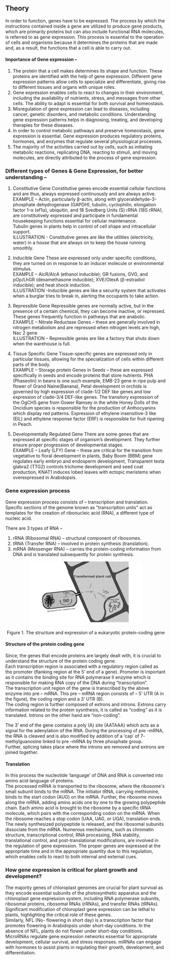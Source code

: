 ## Theory

In order to function, genes have to be expressed. The process by which the instructions contained inside a gene are utilized to produce gene products, which are primarily proteins but can also include functional RNA molecules, is referred to as gene expression. This process is essential to the operation of cells and organisms because it determines the proteins that are made and, as a result, the functions that a cell is able to carry out. 

#### Importance of Gene expression – 
1.	The protein that a cell makes determines its shape and function. These proteins are identified with the help of gene expression. Different gene expression patterns allow cells to specialize and differentiate, giving rise to different tissues and organs with unique roles.
2.	Gene expression enables cells to react to changes in their environment, including the availability of nutrients, stress, and messages from other cells. The ability to adapt is essential for both survival and homeostasis.
3.	Misregulation of gene expression can lead to diseases, including cancer, genetic disorders, and metabolic conditions. Understanding gene expression patterns helps in diagnosing, treating, and developing therapies for these diseases.
4.	In order to control metabolic pathways and preserve homeostasis, gene expression is essential. Gene expression produces regulatory proteins, hormones, and enzymes that regulate several physiological processes.
5.	The majority of the activities carried out by cells, such as initiating metabolic reactions, replicating DNA, reacting to stimuli, and moving molecules, are directly attributed to the process of gene expression.

### Different types of Genes & Gene Expression, for better understanding – 

1. Constitutive Gene
Constitutive genes encode essential cellular functions and are thus, always expressed continuously and are always active.  
EXAMPLE – Actin, particularly β-actin, along with glyceraldehyde-3-phosphate dehydrogenase (GAPDH), tubulin, cyclophilin, elongation factor 1-α (ef1α), ubiquitin, and 18 Svedberg Units (S) rRNA (18S rRNA), are constitutively expressed and participate in fundamental housekeeping functions essential for cellular maintenance.  
Tubulin genes in plants help in control of cell shape and intracellular support.   
ILLUSTRATION - Constitutive genes are like the utilities (electricity, water) in a house that are always on to keep the house running smoothly.  

2.	Inducible Gene
These are expressed only under specific conditions, they are turned on in response to an inducer molecule or environmental stimulus.  
EXAMPLE – AlcR/AlcA (ethanol inducible); GR fusions, GVG, and pOp/LhGR (dexamethasone inducible); XVE/OlexA (β-estradiol inducible); and heat shock induction.  
ILLUSTRATION -Inducible genes are like a security system that activates when a burglar tries to break in, alerting the occupants to take action.

3.	Repressible Gene
Repressible genes are normally active, but in the presence of a certain chemical, they can become inactive, or repressed. These genes frequently function in pathways that are anabolic.  
EXAMPLE – Nitrate Reductase Genes – these are generally involved in nitrogen metabolism and are repressed when nitrogen levels are high, Nac 2 gene  
ILLUSTRATION – Repressible genes are like a factory that shuts down when the warehouse is full.

4.	Tissue Specific Gene 
Tissue-specific genes are expressed only in particular tissues, allowing for the specialization of cells within different parts of the body.  
EXAMPLE – Storage protein Genes in Seeds – these are expressed specifically in seeds and encode proteins that store nutrients. PHA (Phaseolin) in beans is one such example, EMB-23 gene in ripe pulp and flower of Grand Naine(Banana), Petal development in orchids is governed by high expression of clade-1/2 DEF like genes and low expression of clade-3/4 DEF-like genes. The transitory expression of the OgCHS gene from Gower Ramsey in the white Honey Dolls of the Oncidium species is responsible for the production of Anthocyanins which display red patterns. Expression of ethylene insensitive-3 like (EIL) and ethylene response factor (ERF) is responsible for fruit ripening in Peach.

5.	Developmentally Regulated Gene 
There are some genes that are expressed at specific stages of organism’s development. They further ensure proper progression of developmental stages.   
EXAMPLE – Leafy (LFY) Gene – these are critical for the transition from vegetative to floral development in plants, Baby Boom (BBM) gene regulates early embryo and endosperm development, Transparent testa glabra2 (TTG2) controls trichome development and seed coat production, KNAT1 induces lobed leaves with ectopic meristems when overexpressed in Arabidopsis.  

### Gene expression process
Gene expression process consists of – transcription and translation. 
Specific sections of the genome known as "transcription units" act as templates for the creation of ribonucleic acid (RNA), a different type of nucleic acid.

There are 3 types of RNA – 
1.	rRNA (Ribosomal RNA) – structural component of ribosomes. 
2.	tRNA (Transfer RNA) – involved in protein synthesis (translation). 
3.	mRNA (Messenger RNA) – carries the protein-coding information from DNA and is translated subsequently for protein synthesis. 

<div align="center">
<img src="images/1.jpg" width="70%">
<p>Figure 1. The structure and expression of a eukaryotic protein-coding gene</p>
</div>

#### Structure of the protein coding gene
Since, the genes that encode proteins are largely dealt with, it is crucial to understand the structure of the protein coding gene.   
Each transcription region is associated with a regulatory region called as the promoter (flanking region at the 5’ end of a gene). Promoter is important as it contains the binding site for RNA polymerase II enzyme which is responsible for making RNA copy of the DNA during “transcription”.   
The transcription unit region of the gene is transcribed by the above enzyme into pre – mRNA. This pre – mRNA region consists of – 5’ UTR (A in the figure), the coding region and a 3’ UTR (B).   
The coding region is further composed of extrons and introns. Extrons carry information related to the protein sysnthesis, it is called as “coding” as it is translated. Introns on the other hand are “non-coding”.    

The 3’ end of the gene contains a poly (A) site (AATAAA) which acts as a signal for the adenylation of the RNA. During the processing of pre –mRNA, the RNA is cleaved and is also modified by addition of a ‘cap’ of 7- methylguanosine linked to pre –mRNA by three phosphate group.   
Further, splicing takes place where the introns are removed and extrons are joined together.

#### Translation 
In this process the nucleotide ‘language’ of DNA and RNA is converted into amino acid language of proteins.   
The processed mRNA is transported to the ribosome, where the ribosome's small subunit binds to the mRNA. The initiator tRNA, carrying methionine, binds to the start codon (AUG) on the mRNA. Further, the ribosome moves along the mRNA, adding amino acids one by one to the growing polypeptide chain. Each amino acid is brought to the ribosome by a specific tRNA molecule, which pairs with the corresponding codon on the mRNA. When the ribosome reaches a stop codon (UAA, UAG, or UGA), translation ends. The newly synthesized polypeptide is released, and the ribosomal subunits dissociate from the mRNA. Numerous mechanisms, such as chromatin structure, transcriptional control, RNA processing, RNA stability, translational control, and post-translational modifications, are involved in the regulation of gene expression. The proper genes are expressed at the appropriate time and in the appropriate quantity due to this regulation, which enables cells to react to both internal and external cues.


### How gene expression is critical for plant growth and development?
The majority genes of chloroplast genomes are crucial for plant survival as they encode essential subunits of the photosynthetic apparatus and the chloroplast gene expression system, including RNA polymerase subunits, ribosomal proteins, ribosomal RNAs (rRNAs), and transfer RNAs (tRNAs). Significant modification of chloroplast gene expression can be lethal to plants, highlighting the critical role of these genes.  
Similarly, NFL (No- flowering in short day) is a transcription factor that promotes flowering in Arabidopsis under short-day conditions. In the absence of NFL, plants do not flower under short-day conditions.   
MicroRNAs regulate gene expression networks essential for appropriate development, cellular survival, and stress responses. miRNAs can engage with hormones to assist plants in regulating their growth, development, and differentiation.
